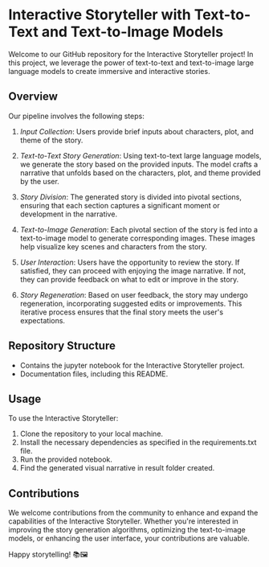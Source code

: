 # Interactive Storyteller with Text-to-Text and Text-to-Image Models

Welcome to our GitHub repository for the Interactive Storyteller project! In this project, we leverage the power of text-to-text and text-to-image large language models to create immersive and interactive stories.

## Overview

Our pipeline involves the following steps:

1. *Input Collection*: Users provide brief inputs about characters, plot, and theme of the story.

2. *Text-to-Text Story Generation*: Using text-to-text large language models, we generate the story based on the provided inputs. The model crafts a narrative that unfolds based on the characters, plot, and theme provided by the user.

3. *Story Division*: The generated story is divided into pivotal sections, ensuring that each section captures a significant moment or development in the narrative.

4. *Text-to-Image Generation*: Each pivotal section of the story is fed into a text-to-image model to generate corresponding images. These images help visualize key scenes and characters from the story.

5. *User Interaction*: Users have the opportunity to review the story. If satisfied, they can proceed with enjoying the image narrative. If not, they can provide feedback on what to edit or improve in the story.

6. *Story Regeneration*: Based on user feedback, the story may undergo regeneration, incorporating suggested edits or improvements. This iterative process ensures that the final story meets the user's expectations.

## Repository Structure

- Contains the jupyter notebook for the Interactive Storyteller project.
- Documentation files, including this README.

## Usage

To use the Interactive Storyteller:

1. Clone the repository to your local machine.
2. Install the necessary dependencies as specified in the requirements.txt file.
3. Run the provided notebook.
4. Find the generated visual narrative in result folder created.

## Contributions

We welcome contributions from the community to enhance and expand the capabilities of the Interactive Storyteller. Whether you're interested in improving the story generation algorithms, optimizing the text-to-image models, or enhancing the user interface, your contributions are valuable.

Happy storytelling! 📚🖼
